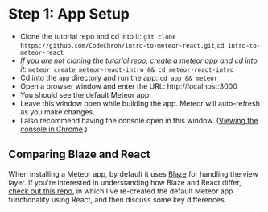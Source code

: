 # Step 1: App Setup

- Clone the tutorial repo and cd into it: ```git clone https://github.com/CodeChron/intro-to-meteor-react.git```,```cd intro-to-meteor-react```
- _If you are not cloning the tutorial repo, create a meteor app and cd into it:_ ```meteor create meteor-react-intro && cd meteor-react-intro```
- Cd into the ```app``` directory and run the app: ```cd app && meteor```
- Open a browser window and enter the URL: http://localhost:3000 
- You should see the default Meteor app.
- Leave this window open while building the app. Meteor will auto-refresh as you make changes.
- I also recommend having the console open in this window.  ([Viewing the console in Chrome](https://developer.chrome.com/devtools/docs/console).)


## Comparing Blaze and React
When installing a Meteor app, by default it uses [Blaze](https://github.com/meteor/blaze) for handling the view layer.  If you're interested in understanding how Blaze and React differ, [check out this repo](https://github.com/CodeChron/react-v-blaze), in which I've re-created the default Meteor app functionality using React, and then discuss some key differences.